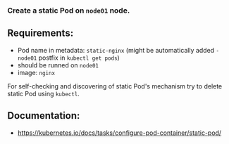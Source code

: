 
### Create a static Pod on `node01` node.

## Requirements:
- Pod name in metadata: `static-nginx` (might be automatically added `-node01` postfix in `kubectl get pods`)
- should be runned on `node01`
- image: `nginx`

For self-checking and discovering of static Pod's mechanism try to delete static Pod using `kubectl`. 

## Documentation:
- https://kubernetes.io/docs/tasks/configure-pod-container/static-pod/
